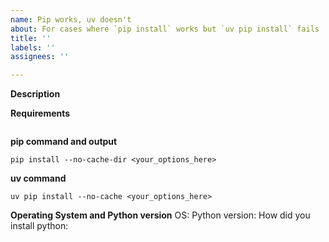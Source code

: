 ```yaml
---
name: Pip works, uv doesn't
about: For cases where `pip install` works but `uv pip install` fails
title: ''
labels: ''
assignees: ''

---
```


**Description**
<!-- If you're using a non-standard python setup, please include some context on your setup. -->

**Requirements**
<!-- Please provide a list of requirements (requirements.in or requirements.txt), ideally a minimal set that fails. -->

```

```

**pip command and output**
<!-- The working pip command. Please make sure you are using `--no-cache-dir` to disable using cached built wheels. You can link long output as a [gist](https://gist.github.com/). -->

```shell
pip install --no-cache-dir <your_options_here>
```

**uv command**
<!-- The uv command you tried. Please make sure you are using `--no-cache`. -->

```shell
uv pip install --no-cache <your_options_here>
```

**Operating System and Python version**
OS: 
Python version:
How did you install python:
